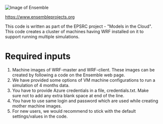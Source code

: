 ![Image of Ensemble](https://github.com/fsamreen/WRFV1/blob/Single-node/Images/ensemble-no-sub-100mm.jpg)

https://www.ensembleprojects.org


This code is written as part of the EPSRC project - "Models in the Cloud".
This code creates a cluster of machines having WRF installed on it to support running multiple simulations.

# Required inputs
 1) Machine images of WRF-master and WRF-client. These images can be created by following a code on the Ensemble web page.
 2) We have provided some options of VM machine configurations to run a simulation of 4 months data.
 3) You have to provide Azure credentials in a file, credentials.txt. Make sure not to add any extra blank space at end of the line.
 4) You have to use same login and password which are used while creating mother machine images.
 5) For new users, we would recommend to stick with the default settings/values in the code.
